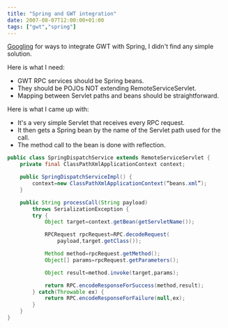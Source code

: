 ```yaml
---
title: "Spring and GWT integration"
date: 2007-08-07T12:00:00+01:00
tags: ["gwt","spring"]
---
```


<a href="http://www.google.com/search?client=safari&rls=fr&q=spring+gwt+integration&ie=UTF-8&oe=UTF-8">Googling</a> for ways to integrate GWT with Spring, I didn't find any simple solution.

Here is what I need:

 + GWT RPC services should be Spring beans.
 + They should be POJOs NOT extending RemoteServiceServlet.
 + Mapping between Servlet paths and beans should be straightforward.

Here is what I came up with:

 + It's a very simple Servlet that receives every RPC request.
 + It then gets a Spring bean by the name of the Servlet path used for the call.
 + The method call to the bean is done with reflection.

```java
public class SpringDispatchService extends RemoteServiceServlet {
    private final ClassPathXmlApplicationContext context;

    public SpringDispatchServiceImpl() {
        context=new ClassPathXmlApplicationContext(“beans.xml”);
    }

    public String processCall(String payload)
        throws SerializationException {
        try {
            Object target=context.getBean(getServletName());

            RPCRequest rpcRequest=RPC.decodeRequest(
                payload,target.getClass());

            Method method=rpcRequest.getMethod();
            Object[] params=rpcRequest.getParameters();

            Object result=method.invoke(target,params);

            return RPC.encodeResponseForSuccess(method,result);
        } catch(Throwable ex) {
            return RPC.encodeResponseForFailure(null,ex);
        }
    }
}
```
